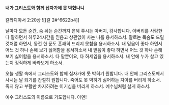 #### 내가 그리스도와 함께 십자가에 못 박혔나니

갈라디아서 2:20상
![[갈 2#^6622b4]]

날마다 모든 순간, 숨 쉬는 순간까지 은혜 주시는 아버지, 감사합니다. 아버리를 사랑한다 말하면서 하루24시간을 믿음고 상관없이 사는 나를 용서하소서. 말로는 목숨도 드릴 것처럼 하면서, 동전 한 푼도 흔쾌히 드리지 못함을 용서하소서. 내 믿음이 좋다 하면서 어느 것 하나 손해 보기 싫어함을 용서하소서
내 믿음이 좋다 하면서 어느 것 하나 손해 보기 싫어함을 용서하소서. 다 말뿐이요, 다 허세임을 용서하소서. 내 안에 누가 살고 있는지 정직하게 바라보게 하소서.

오늘 생활 속에서 그리스도와 함께 십자가에 못 박히기 원합니다. 내 안에 그리스도께서 사시는 날 되기를 간절히 원합니다. 죽어도 못 박히기 싫어하는 자아를 버리게 하소서. 죽지 않고 부활만 차지하려는 이기심을 버리게 하소서. 예수님처럼 살게 하소서. 

예수 그리스도의 이름으로 기도합니다. 아멘!